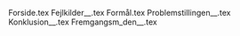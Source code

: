 Forside.tex
Fejlkilder__.tex
Formål.tex
Problemstillingen__.tex
Konklusion__.tex
Fremgangsm_den__.tex